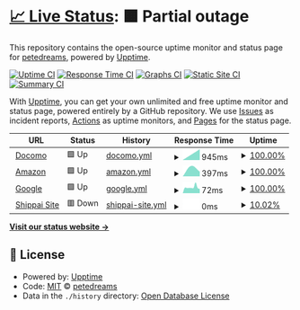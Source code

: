 # [📈 Live Status](https://petedreams.github.io/kanshi): <!--live status--> **🟧 Partial outage**

This repository contains the open-source uptime monitor and status page for [petedreams](https://petedreams.github.io/kanshi), powered by [Upptime](https://github.com/upptime/upptime).

[![Uptime CI](https://github.com/petedreams/kanshi/workflows/Uptime%20CI/badge.svg)](https://github.com/upptime/upptime/actions?query=workflow%3A%22Uptime+CI%22)
[![Response Time CI](https://github.com/petedreams/kanshi/workflows/Response%20Time%20CI/badge.svg)](https://github.com/upptime/upptime/actions?query=workflow%3A%22Response+Time+CI%22)
[![Graphs CI](https://github.com/petedreams/kanshi/workflows/Graphs%20CI/badge.svg)](https://github.com/upptime/upptime/actions?query=workflow%3A%22Graphs+CI%22)
[![Static Site CI](https://github.com/petedreams/kanshi/workflows/Static%20Site%20CI/badge.svg)](https://github.com/upptime/upptime/actions?query=workflow%3A%22Static+Site+CI%22)
[![Summary CI](https://github.com/petedreams/kanshi/workflows/Summary%20CI/badge.svg)](https://github.com/upptime/upptime/actions?query=workflow%3A%22Summary+CI%22)

With [Upptime](https://upptime.js.org), you can get your own unlimited and free uptime monitor and status page, powered entirely by a GitHub repository. We use [Issues](https://github.com/petedreams/kanshi/issues) as incident reports, [Actions](https://github.com/petedreams/kanshi/actions) as uptime monitors, and [Pages](https://petedreams.github.io/kanshi) for the status page.

<!--start: status pages-->
<!-- This summary is generated by Upptime (https://github.com/upptime/upptime) -->
<!-- Do not edit this manually, your changes will be overwritten -->
<!-- prettier-ignore -->
| URL | Status | History | Response Time | Uptime |
| --- | ------ | ------- | ------------- | ------ |
| <img alt="" src="https://favicons.githubusercontent.com/www.nttdocomo.co.jp" height="13"> [Docomo](https://www.nttdocomo.co.jp/) | 🟩 Up | [docomo.yml](https://github.com/petedreams/kanshi/commits/HEAD/history/docomo.yml) | <details><summary><img alt="Response time graph" src="./graphs/docomo/response-time-week.png" height="20"> 945ms</summary><br><a href="https://petedreams.github.io/kanshi/history/docomo"><img alt="Response time 945" src="https://img.shields.io/endpoint?url=https%3A%2F%2Fraw.githubusercontent.com%2Fpetedreams%2Fkanshi%2FHEAD%2Fapi%2Fdocomo%2Fresponse-time.json"></a><br><a href="https://petedreams.github.io/kanshi/history/docomo"><img alt="24-hour response time 945" src="https://img.shields.io/endpoint?url=https%3A%2F%2Fraw.githubusercontent.com%2Fpetedreams%2Fkanshi%2FHEAD%2Fapi%2Fdocomo%2Fresponse-time-day.json"></a><br><a href="https://petedreams.github.io/kanshi/history/docomo"><img alt="7-day response time 945" src="https://img.shields.io/endpoint?url=https%3A%2F%2Fraw.githubusercontent.com%2Fpetedreams%2Fkanshi%2FHEAD%2Fapi%2Fdocomo%2Fresponse-time-week.json"></a><br><a href="https://petedreams.github.io/kanshi/history/docomo"><img alt="30-day response time 945" src="https://img.shields.io/endpoint?url=https%3A%2F%2Fraw.githubusercontent.com%2Fpetedreams%2Fkanshi%2FHEAD%2Fapi%2Fdocomo%2Fresponse-time-month.json"></a><br><a href="https://petedreams.github.io/kanshi/history/docomo"><img alt="1-year response time 945" src="https://img.shields.io/endpoint?url=https%3A%2F%2Fraw.githubusercontent.com%2Fpetedreams%2Fkanshi%2FHEAD%2Fapi%2Fdocomo%2Fresponse-time-year.json"></a></details> | <details><summary><a href="https://petedreams.github.io/kanshi/history/docomo">100.00%</a></summary><a href="https://petedreams.github.io/kanshi/history/docomo"><img alt="All-time uptime 100.00%" src="https://img.shields.io/endpoint?url=https%3A%2F%2Fraw.githubusercontent.com%2Fpetedreams%2Fkanshi%2FHEAD%2Fapi%2Fdocomo%2Fuptime.json"></a><br><a href="https://petedreams.github.io/kanshi/history/docomo"><img alt="24-hour uptime 100.00%" src="https://img.shields.io/endpoint?url=https%3A%2F%2Fraw.githubusercontent.com%2Fpetedreams%2Fkanshi%2FHEAD%2Fapi%2Fdocomo%2Fuptime-day.json"></a><br><a href="https://petedreams.github.io/kanshi/history/docomo"><img alt="7-day uptime 100.00%" src="https://img.shields.io/endpoint?url=https%3A%2F%2Fraw.githubusercontent.com%2Fpetedreams%2Fkanshi%2FHEAD%2Fapi%2Fdocomo%2Fuptime-week.json"></a><br><a href="https://petedreams.github.io/kanshi/history/docomo"><img alt="30-day uptime 100.00%" src="https://img.shields.io/endpoint?url=https%3A%2F%2Fraw.githubusercontent.com%2Fpetedreams%2Fkanshi%2FHEAD%2Fapi%2Fdocomo%2Fuptime-month.json"></a><br><a href="https://petedreams.github.io/kanshi/history/docomo"><img alt="1-year uptime 100.00%" src="https://img.shields.io/endpoint?url=https%3A%2F%2Fraw.githubusercontent.com%2Fpetedreams%2Fkanshi%2FHEAD%2Fapi%2Fdocomo%2Fuptime-year.json"></a></details>
| <img alt="" src="https://favicons.githubusercontent.com/www.amazon.co.jp" height="13"> [Amazon](https://www.amazon.co.jp) | 🟩 Up | [amazon.yml](https://github.com/petedreams/kanshi/commits/HEAD/history/amazon.yml) | <details><summary><img alt="Response time graph" src="./graphs/amazon/response-time-week.png" height="20"> 397ms</summary><br><a href="https://petedreams.github.io/kanshi/history/amazon"><img alt="Response time 397" src="https://img.shields.io/endpoint?url=https%3A%2F%2Fraw.githubusercontent.com%2Fpetedreams%2Fkanshi%2FHEAD%2Fapi%2Famazon%2Fresponse-time.json"></a><br><a href="https://petedreams.github.io/kanshi/history/amazon"><img alt="24-hour response time 397" src="https://img.shields.io/endpoint?url=https%3A%2F%2Fraw.githubusercontent.com%2Fpetedreams%2Fkanshi%2FHEAD%2Fapi%2Famazon%2Fresponse-time-day.json"></a><br><a href="https://petedreams.github.io/kanshi/history/amazon"><img alt="7-day response time 397" src="https://img.shields.io/endpoint?url=https%3A%2F%2Fraw.githubusercontent.com%2Fpetedreams%2Fkanshi%2FHEAD%2Fapi%2Famazon%2Fresponse-time-week.json"></a><br><a href="https://petedreams.github.io/kanshi/history/amazon"><img alt="30-day response time 397" src="https://img.shields.io/endpoint?url=https%3A%2F%2Fraw.githubusercontent.com%2Fpetedreams%2Fkanshi%2FHEAD%2Fapi%2Famazon%2Fresponse-time-month.json"></a><br><a href="https://petedreams.github.io/kanshi/history/amazon"><img alt="1-year response time 397" src="https://img.shields.io/endpoint?url=https%3A%2F%2Fraw.githubusercontent.com%2Fpetedreams%2Fkanshi%2FHEAD%2Fapi%2Famazon%2Fresponse-time-year.json"></a></details> | <details><summary><a href="https://petedreams.github.io/kanshi/history/amazon">100.00%</a></summary><a href="https://petedreams.github.io/kanshi/history/amazon"><img alt="All-time uptime 100.00%" src="https://img.shields.io/endpoint?url=https%3A%2F%2Fraw.githubusercontent.com%2Fpetedreams%2Fkanshi%2FHEAD%2Fapi%2Famazon%2Fuptime.json"></a><br><a href="https://petedreams.github.io/kanshi/history/amazon"><img alt="24-hour uptime 100.00%" src="https://img.shields.io/endpoint?url=https%3A%2F%2Fraw.githubusercontent.com%2Fpetedreams%2Fkanshi%2FHEAD%2Fapi%2Famazon%2Fuptime-day.json"></a><br><a href="https://petedreams.github.io/kanshi/history/amazon"><img alt="7-day uptime 100.00%" src="https://img.shields.io/endpoint?url=https%3A%2F%2Fraw.githubusercontent.com%2Fpetedreams%2Fkanshi%2FHEAD%2Fapi%2Famazon%2Fuptime-week.json"></a><br><a href="https://petedreams.github.io/kanshi/history/amazon"><img alt="30-day uptime 100.00%" src="https://img.shields.io/endpoint?url=https%3A%2F%2Fraw.githubusercontent.com%2Fpetedreams%2Fkanshi%2FHEAD%2Fapi%2Famazon%2Fuptime-month.json"></a><br><a href="https://petedreams.github.io/kanshi/history/amazon"><img alt="1-year uptime 100.00%" src="https://img.shields.io/endpoint?url=https%3A%2F%2Fraw.githubusercontent.com%2Fpetedreams%2Fkanshi%2FHEAD%2Fapi%2Famazon%2Fuptime-year.json"></a></details>
| <img alt="" src="https://favicons.githubusercontent.com/www.google.com" height="13"> [Google](https://www.google.com) | 🟩 Up | [google.yml](https://github.com/petedreams/kanshi/commits/HEAD/history/google.yml) | <details><summary><img alt="Response time graph" src="./graphs/google/response-time-week.png" height="20"> 72ms</summary><br><a href="https://petedreams.github.io/kanshi/history/google"><img alt="Response time 72" src="https://img.shields.io/endpoint?url=https%3A%2F%2Fraw.githubusercontent.com%2Fpetedreams%2Fkanshi%2FHEAD%2Fapi%2Fgoogle%2Fresponse-time.json"></a><br><a href="https://petedreams.github.io/kanshi/history/google"><img alt="24-hour response time 72" src="https://img.shields.io/endpoint?url=https%3A%2F%2Fraw.githubusercontent.com%2Fpetedreams%2Fkanshi%2FHEAD%2Fapi%2Fgoogle%2Fresponse-time-day.json"></a><br><a href="https://petedreams.github.io/kanshi/history/google"><img alt="7-day response time 72" src="https://img.shields.io/endpoint?url=https%3A%2F%2Fraw.githubusercontent.com%2Fpetedreams%2Fkanshi%2FHEAD%2Fapi%2Fgoogle%2Fresponse-time-week.json"></a><br><a href="https://petedreams.github.io/kanshi/history/google"><img alt="30-day response time 72" src="https://img.shields.io/endpoint?url=https%3A%2F%2Fraw.githubusercontent.com%2Fpetedreams%2Fkanshi%2FHEAD%2Fapi%2Fgoogle%2Fresponse-time-month.json"></a><br><a href="https://petedreams.github.io/kanshi/history/google"><img alt="1-year response time 72" src="https://img.shields.io/endpoint?url=https%3A%2F%2Fraw.githubusercontent.com%2Fpetedreams%2Fkanshi%2FHEAD%2Fapi%2Fgoogle%2Fresponse-time-year.json"></a></details> | <details><summary><a href="https://petedreams.github.io/kanshi/history/google">100.00%</a></summary><a href="https://petedreams.github.io/kanshi/history/google"><img alt="All-time uptime 100.00%" src="https://img.shields.io/endpoint?url=https%3A%2F%2Fraw.githubusercontent.com%2Fpetedreams%2Fkanshi%2FHEAD%2Fapi%2Fgoogle%2Fuptime.json"></a><br><a href="https://petedreams.github.io/kanshi/history/google"><img alt="24-hour uptime 100.00%" src="https://img.shields.io/endpoint?url=https%3A%2F%2Fraw.githubusercontent.com%2Fpetedreams%2Fkanshi%2FHEAD%2Fapi%2Fgoogle%2Fuptime-day.json"></a><br><a href="https://petedreams.github.io/kanshi/history/google"><img alt="7-day uptime 100.00%" src="https://img.shields.io/endpoint?url=https%3A%2F%2Fraw.githubusercontent.com%2Fpetedreams%2Fkanshi%2FHEAD%2Fapi%2Fgoogle%2Fuptime-week.json"></a><br><a href="https://petedreams.github.io/kanshi/history/google"><img alt="30-day uptime 100.00%" src="https://img.shields.io/endpoint?url=https%3A%2F%2Fraw.githubusercontent.com%2Fpetedreams%2Fkanshi%2FHEAD%2Fapi%2Fgoogle%2Fuptime-month.json"></a><br><a href="https://petedreams.github.io/kanshi/history/google"><img alt="1-year uptime 100.00%" src="https://img.shields.io/endpoint?url=https%3A%2F%2Fraw.githubusercontent.com%2Fpetedreams%2Fkanshi%2FHEAD%2Fapi%2Fgoogle%2Fuptime-year.json"></a></details>
| <img alt="" src="https://favicons.githubusercontent.com/thissitedoesnotexist.com" height="13"> [Shippai Site](https://thissitedoesnotexist.com) | 🟥 Down | [shippai-site.yml](https://github.com/petedreams/kanshi/commits/HEAD/history/shippai-site.yml) | <details><summary><img alt="Response time graph" src="./graphs/shippai-site/response-time-week.png" height="20"> 0ms</summary><br><a href="https://petedreams.github.io/kanshi/history/shippai-site"><img alt="Response time 0" src="https://img.shields.io/endpoint?url=https%3A%2F%2Fraw.githubusercontent.com%2Fpetedreams%2Fkanshi%2FHEAD%2Fapi%2Fshippai-site%2Fresponse-time.json"></a><br><a href="https://petedreams.github.io/kanshi/history/shippai-site"><img alt="24-hour response time 0" src="https://img.shields.io/endpoint?url=https%3A%2F%2Fraw.githubusercontent.com%2Fpetedreams%2Fkanshi%2FHEAD%2Fapi%2Fshippai-site%2Fresponse-time-day.json"></a><br><a href="https://petedreams.github.io/kanshi/history/shippai-site"><img alt="7-day response time 0" src="https://img.shields.io/endpoint?url=https%3A%2F%2Fraw.githubusercontent.com%2Fpetedreams%2Fkanshi%2FHEAD%2Fapi%2Fshippai-site%2Fresponse-time-week.json"></a><br><a href="https://petedreams.github.io/kanshi/history/shippai-site"><img alt="30-day response time 0" src="https://img.shields.io/endpoint?url=https%3A%2F%2Fraw.githubusercontent.com%2Fpetedreams%2Fkanshi%2FHEAD%2Fapi%2Fshippai-site%2Fresponse-time-month.json"></a><br><a href="https://petedreams.github.io/kanshi/history/shippai-site"><img alt="1-year response time 0" src="https://img.shields.io/endpoint?url=https%3A%2F%2Fraw.githubusercontent.com%2Fpetedreams%2Fkanshi%2FHEAD%2Fapi%2Fshippai-site%2Fresponse-time-year.json"></a></details> | <details><summary><a href="https://petedreams.github.io/kanshi/history/shippai-site">10.02%</a></summary><a href="https://petedreams.github.io/kanshi/history/shippai-site"><img alt="All-time uptime 10.02%" src="https://img.shields.io/endpoint?url=https%3A%2F%2Fraw.githubusercontent.com%2Fpetedreams%2Fkanshi%2FHEAD%2Fapi%2Fshippai-site%2Fuptime.json"></a><br><a href="https://petedreams.github.io/kanshi/history/shippai-site"><img alt="24-hour uptime 10.02%" src="https://img.shields.io/endpoint?url=https%3A%2F%2Fraw.githubusercontent.com%2Fpetedreams%2Fkanshi%2FHEAD%2Fapi%2Fshippai-site%2Fuptime-day.json"></a><br><a href="https://petedreams.github.io/kanshi/history/shippai-site"><img alt="7-day uptime 10.02%" src="https://img.shields.io/endpoint?url=https%3A%2F%2Fraw.githubusercontent.com%2Fpetedreams%2Fkanshi%2FHEAD%2Fapi%2Fshippai-site%2Fuptime-week.json"></a><br><a href="https://petedreams.github.io/kanshi/history/shippai-site"><img alt="30-day uptime 10.02%" src="https://img.shields.io/endpoint?url=https%3A%2F%2Fraw.githubusercontent.com%2Fpetedreams%2Fkanshi%2FHEAD%2Fapi%2Fshippai-site%2Fuptime-month.json"></a><br><a href="https://petedreams.github.io/kanshi/history/shippai-site"><img alt="1-year uptime 10.02%" src="https://img.shields.io/endpoint?url=https%3A%2F%2Fraw.githubusercontent.com%2Fpetedreams%2Fkanshi%2FHEAD%2Fapi%2Fshippai-site%2Fuptime-year.json"></a></details>

<!--end: status pages-->

[**Visit our status website →**](https://petedreams.github.io/kanshi)

## 📄 License

- Powered by: [Upptime](https://github.com/upptime/upptime)
- Code: [MIT](./LICENSE) © [petedreams](https://petedreams.github.io/kanshi)
- Data in the `./history` directory: [Open Database License](https://opendatacommons.org/licenses/odbl/1-0/)
